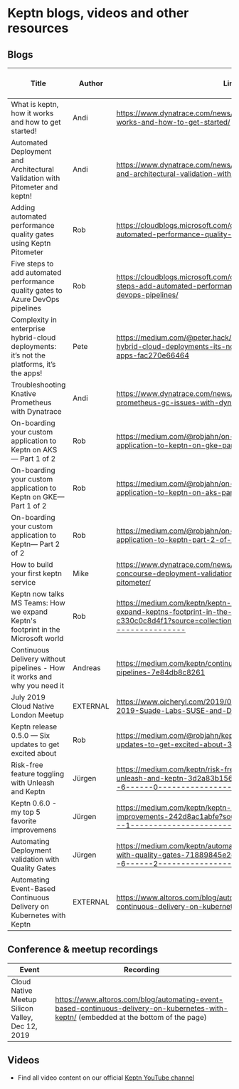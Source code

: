 # Keptn blogs, videos and other resources

## Blogs

| Title                                                                                     | Author   | Link                                                                                                                                                                          | Keptn target version |
|-------------------------------------------------------------------------------------------|----------|-------------------------------------------------------------------------------------------------------------------------------------------------------------------------------|----------------------|
| What is keptn, how it works and how to get started!                                       | Andi     | https://www.dynatrace.com/news/blog/what-is-keptn-how-it-works-and-how-to-get-started/                                                                                        |                      |
| Automated Deployment and Architectural Validation with Pitometer and keptn!               | Andi     | https://www.dynatrace.com/news/blog/automated-deployment-and-architectural-validation-with-pitometer-and-keptn/                                                               |                      |
| Adding automated performance quality gates using Keptn Pitometer                          | Rob      | https://cloudblogs.microsoft.com/opensource/2019/04/25/adding-automated-performance-quality-gates-using-keptn-pitometer/                                                      |                      |
| Five steps to add automated performance quality gates to Azure DevOps pipelines           | Rob      | https://cloudblogs.microsoft.com/opensource/2019/06/11/five-steps-add-automated-performance-quality-gates-azure-devops-pipelines/                                             |                      |
| Complexity in enterprise hybrid-cloud deployments: it’s not the platforms, it’s the apps! | Pete     | https://medium.com/@peter.hack/complexity-in-enterprise-hybrid-cloud-deployments-its-not-the-platforms-it-s-the-apps-fac270e66464                                             |                      |
| Troubleshooting Knative Prometheus with Dynatrace                                         | Andi     | https://www.dynatrace.com/news/blog/troubleshooting-knative-prometheus-gc-issues-with-dynatrace/                                                                              |                      |
| On-boarding your custom application to Keptn on AKS — Part 1 of 2                         | Rob      | https://medium.com/@robjahn/on-boarding-your-custom-application-to-keptn-on-gke-part-1-of-2-e18817205e4a                                                                      |                      |
| On-boarding your custom application to Keptn on GKE— Part 1 of 2                          | Rob      | https://medium.com/@robjahn/on-boarding-your-custom-application-to-keptn-on-aks-part-1-of-2-fc15bb7d2a95                                                                      |                      |
| On-boarding your custom application to Keptn— Part 2 of 2                                 | Rob      | https://medium.com/@robjahn/on-boarding-your-custom-application-to-keptn-part-2-of-2-56c6ec0bdcd5                                                                             |                      |
| How to build your first keptn service                                                     | Mike     | https://www.dynatrace.com/news/blog/easy-automated-concourse-deployment-validation-with-dynatrace-and-pitometer/                                                              |                      |
| Keptn now talks MS Teams: How we expand Keptn's footprint in the Microsoft world          | Rob      | https://medium.com/keptn/keptn-now-talks-ms-teams-how-we-expand-keptns-footprint-in-the-microsoft-world-c330c0c8d4f1?source=collection_home---6------0----------------------- |                      |
| Continuous Delivery without pipelines - How it works and why you need it                  | Andreas  | https://medium.com/keptn/continuous-delivery-without-pipelines-7e84db8c8261                                                                                                   |                      |
| July 2019 Cloud Native London Meetup                                                      | EXTERNAL | https://www.oicheryl.com/2019/07/03/cloud-native-london-july-2019-Suade-Labs-SUSE-and-Dynatrace/                                                                              |                      |
| Keptn release 0.5.0 — Six updates to get excited about                                    | Rob      | https://medium.com/@robjahn/keptn-release-0-5-0-six-updates-to-get-excited-about-30ca1688fb9a                                                                                 | 0.5.0 |
| Risk-free feature toggling with Unleash and Keptn                                         | Jürgen   | https://medium.com/keptn/risk-free-feature-toggling-with-unleash-and-keptn-3d2a83b15626?source=collection_home---6------0-----------------------                              |  0.6.0 |
| Keptn 0.6.0 - my top 5 favorite improvemens                                               | Jürgen   | https://medium.com/keptn/keptn-0-6-0-my-top-5-favorite-improvements-242d8ac1abfe?source=collection_home---6------1-----------------------                                     | 0.6.0 |
| Automating Deployment validation with Quality Gates                                       | Jürgen   | https://medium.com/keptn/automating-deployment-validation-with-quality-gates-71889845e2ca?source=collection_home---6------2-----------------------                            | 0.6.0 |
| Automating Event-Based Continuous Delivery on Kubernetes with Keptn                       | EXTERNAL | https://www.altoros.com/blog/automating-event-based-continuous-delivery-on-kubernetes-with-keptn/                                                                             | 0.6.0           |

## Conference & meetup recordings

| Event | Recording |
| ---   | --- |
| Cloud Native Meetup Silicon Valley, Dec 12, 2019 | https://www.altoros.com/blog/automating-event-based-continuous-delivery-on-kubernetes-with-keptn/ (embedded at the bottom of the page) |

## Videos

- Find all video content on our official [Keptn YouTube channel](https://www.youtube.com/channel/UCHMn9HyAMeb81bRlaOuZyuQ)

